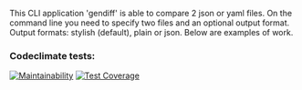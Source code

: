 This CLI application 'gendiff' is able to compare 2 json or yaml files. On the command line you need to specify two files and an optional output format. Output formats: stylish (default), plain or json. Below are examples of work.

### Codeclimate tests:
[![Maintainability](https://api.codeclimate.com/v1/badges/a0c79cc076fd6edf7b09/maintainability)](https://codeclimate.com/github/MDil01/python-project-50/maintainability)
[![Test Coverage](https://api.codeclimate.com/v1/badges/a0c79cc076fd6edf7b09/test_coverage)](https://codeclimate.com/github/MDil01/python-project-50/test_coverage)
